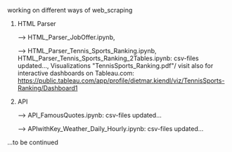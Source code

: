 working on different ways of web_scraping

1. HTML Parser

    --> HTML_Parser_JobOffer.ipynb,
   
    --> HTML_Parser_Tennis_Sports_Ranking.ipynb, HTML_Parser_Tennis_Sports_Ranking_2Tables.ipynb:    csv-files updated..., Visualizations "TennisSports_Ranking.pdf"/ visit also for interactive dashboards on Tableau.com: https://public.tableau.com/app/profile/dietmar.kiendl/viz/TennisSports-Ranking/Dashboard1

2. API

    --> API_FamousQuotes.ipynb:     csv-files updated...

    --> APIwithKey_Weather_Daily_Hourly.ipynb:     csv-files updated...

...to be continued
